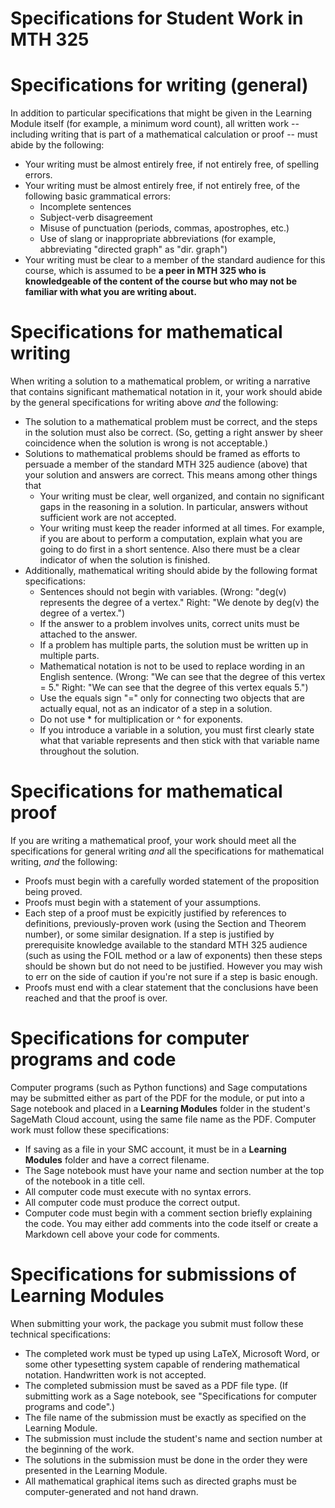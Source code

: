 Specifications for Student Work in MTH 325
==========================================

# Specifications for writing (general) 

In addition to particular specifications that might be given in the Learning Module itself (for example, a minimum word count), all written work -- including writing that is part of a mathematical calculation or proof -- must abide by the following: 

+ Your writing must be almost entirely free, if not entirely free, of spelling errors. 
+ Your writing must be almost entirely free, if not entirely free, of the following basic grammatical errors: 
    * Incomplete sentences
    * Subject-verb disagreement 
    * Misuse of punctuation (periods, commas, apostrophes, etc.) 
    * Use of slang or inappropriate abbreviations (for example, abbreviating "directed graph" as "dir. graph")
+ Your writing must be clear to a member of the standard audience for this course, which is assumed to be __a peer in MTH 325 who is knowledgeable of the content of the course but who may not be familiar with what you are writing about.__ 

# Specifications for mathematical writing

When writing a solution to a mathematical problem, or writing a narrative that contains significant mathematical notation in it, your work should abide by the general specifications for writing above _and_ the following: 

+ The solution to a mathematical problem must be correct, and the steps in the solution must also be correct. (So, getting a right answer by sheer coincidence when the solution is wrong is not acceptable.)
+ Solutions to mathematical problems should be framed as efforts to persuade a member of the standard MTH 325 audience (above) that your solution and answers are correct. This means among other things that 
    * Your writing must be clear, well organized, and contain no significant gaps in the reasoning in a solution. In particular, answers without sufficient work are not accepted. 
    * Your writing must keep the reader informed at all times. For example, if you are about to perform a computation, explain what you are going to do first in a short sentence. Also there must be a clear indicator of when the solution is finished. 
+ Additionally, mathematical writing should abide by the following format specifications: 
    * Sentences should not begin with variables. (Wrong: "deg(v) represents the degree of a vertex." Right: "We denote by deg(v) the degree of a vertex.")
    * If the answer to a problem involves units, correct units must be attached to the answer. 
    * If a problem has multiple parts, the solution must be written up in multiple parts. 
    * Mathematical notation is not to be used to replace wording in an English sentence. (Wrong: "We can see that the degree of this vertex = 5." Right: "We can see that the degree of this vertex equals 5.")
    * Use the equals sign "=" only for connecting two objects that are actually equal, not as an indicator of a step in a solution. 
    * Do not use * for multiplication or ^ for exponents. 
    * If you introduce a variable in a solution, you must first clearly state what that variable represents and then stick with that variable name throughout the solution. 


# Specifications for mathematical proof

If you are writing a mathematical proof, your work should meet all the specifications for general writing _and_ all the specifications for mathematical writing, _and_ the following: 

+ Proofs must begin with a carefully worded statement of the proposition being proved. 
+ Proofs must begin with a statement of your assumptions. 
+ Each step of a proof must be expicitly justified by references to definitions, previously-proven work (using the Section and Theorem number), or some similar designation. If a step is justified by prerequisite knowledge available to the standard MTH 325 audience (such as using the FOIL method or a law of exponents) then these steps should be shown but do not need to be justified. However you may wish to err on the side of caution if you're not sure if a step is basic enough. 
+ Proofs must end with a clear statement that the conclusions have been reached and that the proof is over. 

# Specifications for computer programs and code
 
Computer programs (such as Python functions) and Sage computations may be submitted either as part of the PDF for the module, or put into a Sage notebook and placed in a __Learning Modules__ folder in the student's SageMath Cloud account, using the same file name as the PDF. Computer work must follow these specifications: 

+ If saving as a file in your SMC account, it must be in a __Learning Modules__ folder and have a correct filename. 
+ The Sage notebook must have your name and section number at the top of the notebook in a title cell. 
+ All computer code must execute with no syntax errors. 
+ All computer code must produce the correct output. 
+ Computer code must begin with a comment section briefly explaining the code. You may either add comments into the code itself or create a Markdown cell above your code for comments. 

# Specifications for submissions of Learning Modules 

When submitting your work, the package you submit must follow these technical specifications: 

+ The completed work must be typed up using LaTeX, Microsoft Word, or some other typesetting system capable of rendering mathematical notation. Handwritten work is not accepted. 
+ The completed submission must be saved as a PDF file type. (If submitting work as a Sage notebook, see "Specifications for computer programs and code".) 
+ The file name of the submission must be exactly as specified on the Learning Module. 
+ The submission must include the student's name and section number at the beginning of the work. 
+ The solutions in the submission must be done in the order they were presented in the Learning Module. 
+ All mathematical graphical items such as directed graphs must be computer-generated and not hand drawn. 


